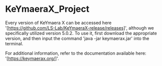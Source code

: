 # KeYmaeraX_Project
Every version of KeYmaera X can be accessed here '[https://github.com/LS-Lab/KeYmaeraX-release/releases]', although we specifically utilized version 5.0.2. To use it, first download the appropriate version, and then input the command 'java -jar keymaerax.jar' into the terminal. 

For additional information, refer to the documentation available here: '[https://keymaerax.org/]'. 
